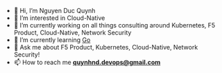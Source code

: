 - 👋 Hi, I’m Nguyen Duc Quynh
- 👀 I’m interested in Cloud-Native
- 🔭 I’m currently working on all things consulting around Kubernetes, F5 Product, Cloud-Native, Network Security
- 🌱 I’m currently learning [Go](https://golang.org/)
- 💬 Ask me about F5 Product, Kubernetes, Cloud-Native, Network Security!
- 📫 How to reach me **quynhnd.devops@gmail.com**

<!---
f5guy/f5guy is a ✨ special ✨ repository because its `README.md` (this file) appears on your GitHub profile.
You can click the Preview link to take a look at your changes.
--->
